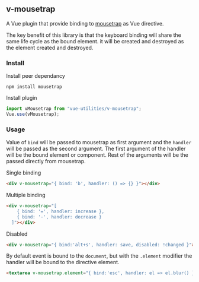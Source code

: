 ## v-mousetrap
A Vue plugin that provide binding to [mousetrap](https://craig.is/killing/mice) as Vue directive.

The key benefit of this library is that the keyboard binding will share the same life cycle as the bound element. it will be created and destroyed as the element created and destroyed.

### Install
Install peer dependancy

```npm install mousetrap```


Install plugin
```JavaScript
import vMousetrap from "vue-utilities/v-mousetrap";
Vue.use(vMousetrap);
```

### Usage

Value of `bind` will be passed to mousetrap as first argument and the `handler` will be passed as the second argument. The first argument of the handler will be the bound element or component. Rest of the arguments will be the passed directly from mousetrap.

Single binding
```html
<div v-mousetrap="{ bind: 'b', handler: () => {} }"></div>
```
Multiple binding
```html
<div v-mousetrap="[
    { bind: '=', handler: increase },
    { bind: '-', handler: decrease }
  ]"></div>
```
Disabled
```html
<div v-mousetrap="{ bind:'alt+s', handler: save, disabled: !changed }"></div>
```
By default event is bound to the `document`, but with the `.element` modifier the handler will be bound to the directive element.
```html
<textarea v-mousetrap.element="{ bind:'esc', handler: el => el.blur() }"></textarea>
```
